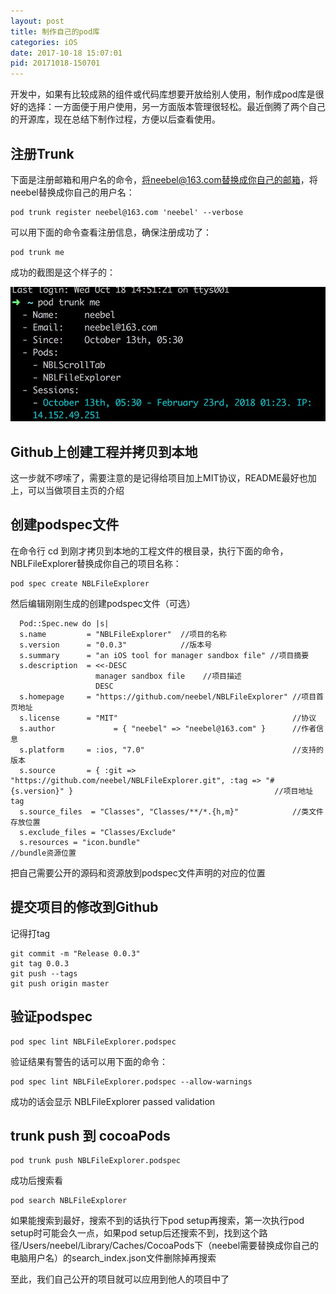 ```yaml
---
layout: post
title: 制作自己的pod库
categories: iOS
date: 2017-10-18 15:07:01
pid: 20171018-150701
---
```


开发中，如果有比较成熟的组件或代码库想要开放给别人使用，制作成pod库是很好的选择：一方面便于用户使用，另一方面版本管理很轻松。最近倒腾了两个自己的开源库，现在总结下制作过程，方便以后查看使用。

## 注册Trunk

下面是注册邮箱和用户名的命令，将neebel@163.com替换成你自己的邮箱，将neebel替换成你自己的用户名：

```
pod trunk register neebel@163.com 'neebel' --verbose
```

可以用下面的命令查看注册信息，确保注册成功了：

```
pod trunk me
```

成功的截图是这个样子的：

![Pod](/img/pod0.png)

## Github上创建工程并拷贝到本地

这一步就不啰嗦了，需要注意的是记得给项目加上MIT协议，README最好也加上，可以当做项目主页的介绍


## 创建podspec文件

在命令行 cd 到刚才拷贝到本地的工程文件的根目录，执行下面的命令，NBLFileExplorer替换成你自己的项目名称：

```
pod spec create NBLFileExplorer
```

然后编辑刚刚生成的创建podspec文件（可选）

```
  Pod::Spec.new do |s|
  s.name         = "NBLFileExplorer"  //项目的名称
  s.version      = "0.0.3"            //版本号
  s.summary      = "an iOS tool for manager sandbox file" //项目摘要
  s.description  = <<-DESC
                   manager sandbox file    //项目描述
                   DESC
  s.homepage     = "https://github.com/neebel/NBLFileExplorer" //项目首页地址
  s.license      = "MIT"                                       //协议
  s.author             = { "neebel" => "neebel@163.com" }      //作者信息
  s.platform     = :ios, "7.0"                                 //支持的版本
  s.source       = { :git => "https://github.com/neebel/NBLFileExplorer.git", :tag => "#{s.version}" }                                             //项目地址 tag
  s.source_files  = "Classes", "Classes/**/*.{h,m}"            //类文件存放位置
  s.exclude_files = "Classes/Exclude"           
  s.resources = "icon.bundle"                                  //bundle资源位置
```

把自己需要公开的源码和资源放到podspec文件声明的对应的位置

## 提交项目的修改到Github

记得打tag

```
git commit -m "Release 0.0.3"
git tag 0.0.3
git push --tags  
git push origin master
```

## 验证podspec

```
pod spec lint NBLFileExplorer.podspec
```

验证结果有警告的话可以用下面的命令：

```
pod spec lint NBLFileExplorer.podspec --allow-warnings
```

成功的话会显示 NBLFileExplorer passed validation


## trunk push 到 cocoaPods

```
pod trunk push NBLFileExplorer.podspec
```

成功后搜索看

```
pod search NBLFileExplorer
```

如果能搜索到最好，搜索不到的话执行下pod setup再搜索，第一次执行pod setup时可能会久一点，如果pod setup后还搜索不到，找到这个路径/Users/neebel/Library/Caches/CocoaPods下（neebel需要替换成你自己的电脑用户名）的search_index.json文件删除掉再搜索


至此，我们自己公开的项目就可以应用到他人的项目中了


